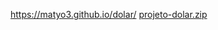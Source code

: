  https://matyo3.github.io/dolar/
[projeto-dolar.zip](https://github.com/user-attachments/files/21978313/projeto-dolar.zip)

